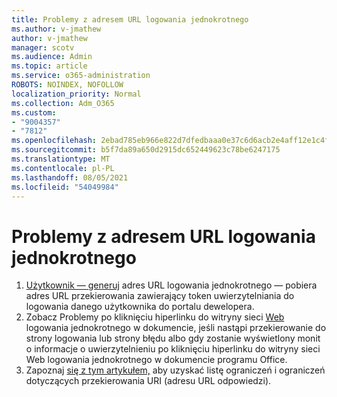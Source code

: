 ```yaml
---
title: Problemy z adresem URL logowania jednokrotnego
ms.author: v-jmathew
author: v-jmathew
manager: scotv
ms.audience: Admin
ms.topic: article
ms.service: o365-administration
ROBOTS: NOINDEX, NOFOLLOW
localization_priority: Normal
ms.collection: Adm_O365
ms.custom:
- "9004357"
- "7812"
ms.openlocfilehash: 2ebad785eb966e822d7dfedbaaa0e37c6d6acb2e4aff12e1c4f85c5cc481bd65
ms.sourcegitcommit: b5f7da89a650d2915dc652449623c78be6247175
ms.translationtype: MT
ms.contentlocale: pl-PL
ms.lasthandoff: 08/05/2021
ms.locfileid: "54049984"
---
```

# <a name="sso-url-issues"></a>Problemy z adresem URL logowania jednokrotnego

1. [Użytkownik — generuj](https://docs.microsoft.com/rest/api/apimanagement/2019-12-01/User/GenerateSsoUrl) adres URL logowania jednokrotnego — pobiera adres URL przekierowania zawierający token uwierzytelniania do logowania danego użytkownika do portalu dewelopera.
2. Zobacz Problemy po kliknięciu hiperlinku do witryny sieci [Web](https://docs.microsoft.com/office/troubleshoot/office-suite-issues/click-hyperlink-to-sso-website) logowania jednokrotnego w dokumencie, jeśli nastąpi przekierowanie do strony logowania lub strony błędu albo gdy zostanie wyświetlony monit o informacje o uwierzytelnieniu po kliknięciu hiperlinku do witryny sieci Web logowania jednokrotnego w dokumencie programu Office.
3. Zapoznaj [się z tym artykułem,](https://docs.microsoft.com/azure/active-directory/develop/reply-url) aby uzyskać listę ograniczeń i ograniczeń dotyczących przekierowania URI (adresu URL odpowiedzi).
